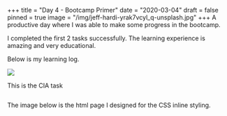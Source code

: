 +++
title = "Day 4 - Bootcamp Primer"
date = "2020-03-04"
draft = false
pinned = true
image = "/img/jeff-hardi-yrak7vcyl_q-unsplash.jpg"
+++
A productive day where I was able to make some progress in the bootcamp. 

I completed the first 2 tasks successfully. The learning experience is amazing and very educational.

Below is my learning log. 

![](/img/day-4_learning_log.png)

This is the CIA task

![]()

The image below is the html page I designed for the CSS inline styling.  

![]()